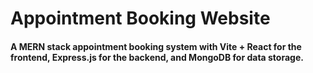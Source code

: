 # Appointment Booking Website
#### A MERN stack appointment booking system with Vite + React for the frontend, Express.js for the backend, and MongoDB for data storage.

